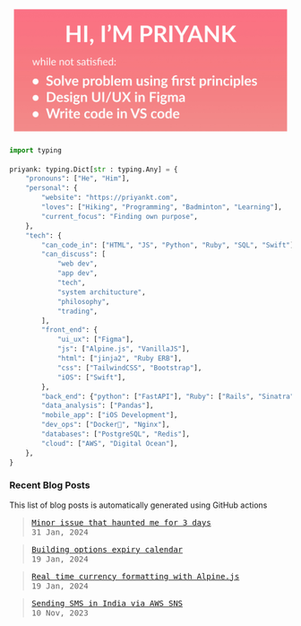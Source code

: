 <img src="https://github.com/priyankt/priyankt/blob/main/profile-header.jpg" alt="Priyank GitHub profile README header image">

```python
import typing

priyank: typing.Dict[str : typing.Any] = {
    "pronouns": ["He", "Him"],
    "personal": {
        "website": "https://priyankt.com",
        "loves": ["Hiking", "Programming", "Badminton", "Learning"],
        "current_focus": "Finding own purpose",
    },
    "tech": {
        "can_code_in": ["HTML", "JS", "Python", "Ruby", "SQL", "Swift"],
        "can_discuss": [
            "web dev",
            "app dev",
            "tech",
            "system architucture",
            "philosophy",
            "trading",
        ],
        "front_end": {
            "ui_ux": ["Figma"],
            "js": ["Alpine.js", "VanillaJS"],
            "html": ["jinja2", "Ruby ERB"],
            "css": ["TailwindCSS", "Bootstrap"],
            "iOS": ["Swift"],
        },
        "back_end": {"python": ["FastAPI"], "Ruby": ["Rails", "Sinatra"]},
        "data_analysis": ["Pandas"],
        "mobile_app": ["iOS Development"],
        "dev_ops": ["Docker🐳", "Nginx"],
        "databases": ["PostgreSQL", "Redis"],
        "cloud": ["AWS", "Digital Ocean"],
    },
}
```
### Recent Blog Posts
This list of blog posts is automatically generated using GitHub actions

<!-- BLOG_START -->

><samp>[Minor issue that haunted me for 3 days](https://priyankt.github.io/posts/fastapi-query-param-caching-issue/)</samp> <br>
><samp>31 Jan, 2024</samp>

><samp>[Building options expiry calendar](https://priyankt.github.io/posts/building-expiry-calendar/) </samp><br>
><samp>19 Jan, 2024<samp>

><samp>[Real time currency formatting with Alpine.js](https://priyankt.github.io/posts/real-time-currency-formatting-alpine-js/)<samp> <br>
><samp>19 Jan, 2024<samp>

><samp>[Sending SMS in India via AWS SNS](https://priyankt.github.io/posts/sending-sms-aws-sns/)</samp><br>
><samp>10 Nov, 2023</samp>

<!-- BLOG_END -->
